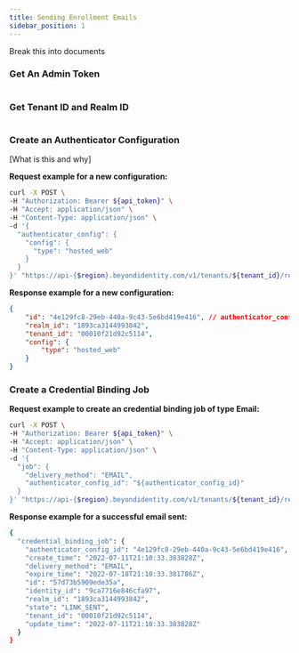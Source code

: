```yaml
---
title: Sending Enrollment Emails
sidebar_position: 1
---
```


Break this into documents 
### Get An Admin Token

```bash

```

### Get Tenant ID and Realm ID

```bash

```

### Create an Authenticator Configuration

[What is this and why]

**Request example for a new configuration:**

```bash
curl -X POST \
-H "Authorization: Bearer ${api_token}" \
-H "Accept: application/json" \
-H "Content-Type: application/json" \
-d '{ 
  "authenticator_config": {
    "config": {
      "type": "hosted_web"
    }
  }
}' "https://api-{$region}.beyondidentity.com/v1/tenants/${tenant_id}/realms/${realm_id}/authenticator-configs"
```

**Response example for a new configuration:**

```json
{
    "id": "4e129fc8-29eb-440a-9c43-5e6bd419e416", // authenticator_config_id
    "realm_id": "1893ca3144993842",
    "tenant_id": "00010f21d92c5114",
    "config": {
        "type": "hosted_web"
    }
}
```

### Create a Credential Binding Job

**Request example to create an credential binding job of type Email:**

```bash
curl -X POST \
-H "Authorization: Bearer ${api_token}" \
-H "Accept: application/json" \
-H "Content-Type: application/json" \
-d '{
  "job": {
    "delivery_method": "EMAIL",
    "authenticator_config_id": "${authenticator_config_id}"
  }
}' "https://api-{$region}.beyondidentity.com/v1/tenants/${tenant_id}/realms/${realm_id}/identities/${identity_id}/credential-binding-jobs"
```

**Response example for a successful email sent:**

```bash
{
  "credential_binding_job": {
    "authenticator_config_id": "4e129fc8-29eb-440a-9c43-5e6bd419e416",
    "create_time": "2022-07-11T21:10:33.383828Z",
    "delivery_method": "EMAIL",
    "expire_time": "2022-07-18T21:10:33.381786Z",
    "id": "57d73b5909ede35a",
    "identity_id": "9ca7716e846cfa97",
    "realm_id": "1893ca3144993842",
    "state": "LINK_SENT",
    "tenant_id": "00010f21d92c5114",
    "update_time": "2022-07-11T21:10:33.383828Z"
  }
}
```
